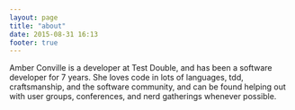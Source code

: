 ```yaml
---
layout: page
title: "about"
date: 2015-08-31 16:13
footer: true
---
```


<div id="personal">
  <p>Amber Conville is a developer at Test Double, and has been a software developer for 7 years. She loves code in lots of languages, tdd, craftsmanship, and the software community, and can be found helping out with user groups, conferences, and nerd gatherings whenever possible.</p>
</div>
